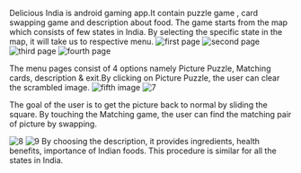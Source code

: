 Delicious India is android gaming app.It contain puzzle game , card swapping game and description about food. The game starts from the map which consists of few states in India. By selecting the specific state in the map, it will take us to respective menu.
![first page](https://user-images.githubusercontent.com/93854088/191443410-f950eef1-1b38-4c23-bb21-784cdadfaa50.jpg)
![second page](https://user-images.githubusercontent.com/93854088/191444188-da90c686-adee-43e7-b064-911eeb9b9efd.jpg)
![third page](https://user-images.githubusercontent.com/93854088/191444215-8aa29316-5a5a-44d1-96f0-df30aa950e07.jpg)
![fourth page](https://user-images.githubusercontent.com/93854088/191444224-db790148-befd-4339-8094-0eb89c2b057c.jpg)

The menu pages consist of 4 options namely Picture Puzzle, Matching cards, description & exit.By clicking on Picture Puzzle, the user can clear the scrambled image.
![fifth image](https://user-images.githubusercontent.com/93854088/191444286-0cfc97eb-1a1e-426e-89de-46b927d1fcb4.jpg)
![7](https://user-images.githubusercontent.com/93854088/191444371-2d4c3586-1808-413b-97c5-b6e56eab22bf.jpg)

The goal of the user is to get the picture back to normal by sliding the square. By touching the Matching game, the user can find the matching pair of picture by swapping.

![8](https://user-images.githubusercontent.com/93854088/191444452-2fadc6aa-409d-42b6-8af4-0b04b03ba4f3.jpg)
![9](https://user-images.githubusercontent.com/93854088/191444467-5d7dc7fe-7889-4e1c-a7ae-ace366d2bf6a.jpg)
By choosing the description, it provides ingredients, health benefits, importance of Indian foods. This procedure is similar for all the states in India.
